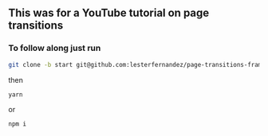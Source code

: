 ## This was for a YouTube tutorial on page transitions

### To follow along just run

```sh
git clone -b start git@github.com:lesterfernandez/page-transitions-framermotion.git
```

then

```sh
yarn
```

or

```sh
npm i
```
